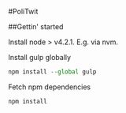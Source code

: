 #PoliTwit

##Gettin' started

Install node > v4.2.1. E.g. via nvm.

Install gulp globally
```js
npm install --global gulp
```

Fetch npm dependencies
```js
npm install
```






